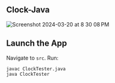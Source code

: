 ## Clock-Java

![Screenshot 2024-03-20 at 8 30 08 PM](https://github.com/steven-ngo/Clock-Java/assets/162012256/d3417037-8463-4d80-ab31-9655cc951bba)


## Launch the App
Navigate to `src`.
Run:
```
javac ClockTester.java
java ClockTester
```

